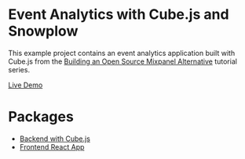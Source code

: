 # Event Analytics with Cube.js and Snowplow

This example project contains an event analytics application built with Cube.js from the [Building an Open Source Mixpanel Alternative](https://statsbot.co/blog/building-an-open-source-mixpanel-alternative-1/) tutorial series.

[Live Demo](https://d1ygcqhosay4lt.cloudfront.net/)

# Packages

- [Backend with Cube.js](./backend)
- [Frontend React App](./frontend)

